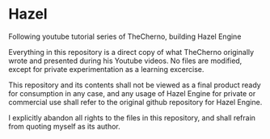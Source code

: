 # Hazel
Following youtube tutorial series of TheCherno, building Hazel Engine

Everything in this repository is a direct copy of what TheCherno originally wrote
and presented during his Youtube videos. No files are modified, except for
private experimentation as a learning excercise.

This repository and its contents shall not be viewed as a final product
ready for consumption in any case, and any usage of Hazel Engine for
private or commercial use shall refer to the original github repository
for Hazel Engine.

I explicitly abandon all rights to the files in this repository, and shall refrain
from quoting myself as its author.
